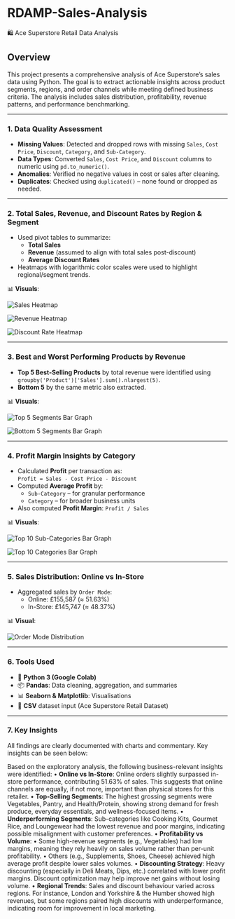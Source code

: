 # RDAMP-Sales-Analysis

🛍️ Ace Superstore Retail Data Analysis

## Overview

This project presents a comprehensive analysis of Ace Superstore’s sales data using Python. The goal is to extract actionable insights across product segments, regions, and order channels while meeting defined business criteria. The analysis includes sales distribution, profitability, revenue patterns, and performance benchmarking.

---

### 1. Data Quality Assessment

- **Missing Values**: Detected and dropped rows with missing `Sales`, `Cost Price`, `Discount`, `Category`, and `Sub-Category`.
- **Data Types**: Converted `Sales`, `Cost Price`, and `Discount` columns to numeric using `pd.to_numeric()`.
- **Anomalies**: Verified no negative values in cost or sales after cleaning.
- **Duplicates**: Checked using `duplicated()` – none found or dropped as needed.

---

### 2. Total Sales, Revenue, and Discount Rates by Region & Segment

- Used pivot tables to summarize:
  - **Total Sales**
  - **Revenue** (assumed to align with total sales post-discount)
  - **Average Discount Rates**
- Heatmaps with logarithmic color scales were used to highlight regional/segment trends.

📊 **Visuals**:

![Sales Heatmap](Nika_Strok_Underwood_Sales.png)

![Revenue Heatmap](Nika_Strok_Underwood_Revenue.png)

![Discount Rate Heatmap](Nika_Strok_Underwood_Discount_Rate.png)


---

### 3. Best and Worst Performing Products by Revenue

- **Top 5 Best-Selling Products** by total revenue were identified using `groupby('Product')['Sales'].sum().nlargest(5)`.
- **Bottom 5** by the same metric also extracted.

📊 **Visuals**:

![Top 5 Segments Bar Graph](Nika_Strok_Underwood_Top_5_Segments.png)

![Bottom 5 Segments Bar Graph](Nika_Strok_Underwood_Bottom_5_Segments.png)

---

### 4. Profit Margin Insights by Category

- Calculated **Profit** per transaction as:  
  `Profit = Sales - Cost Price - Discount`
- Computed **Average Profit** by:
  - `Sub-Category` – for granular performance
  - `Category` – for broader business units
- Also computed **Profit Margin**: `Profit / Sales`

📊 **Visuals**:

![Top 10 Sub-Categories Bar Graph](Nika_Strok_Underwood_Top_10_Sub-Categories.png)

![Top 10 Categories Bar Graph](Nika_Strok_Underwood_Top_10_Categories.png)

---

### 5. Sales Distribution: Online vs In-Store

- Aggregated sales by `Order Mode`:
  - Online: £155,587 (≈ 51.63%)
  - In-Store: £145,747 (≈ 48.37%)

📊 **Visual**:  

![Order Mode Distribution](Nika_Strok_Underwood_Order_Mode.png)

---

### 6. Tools Used

- 🐍 **Python 3 (Google Colab)**
- 📦 **Pandas**: Data cleaning, aggregation, and summaries
- 📊 **Seaborn & Matplotlib**: Visualisations
- 📁 **CSV** dataset input (Ace Superstore Retail Dataset)

---

### 7. Key Insights

All findings are clearly documented with charts and commentary. Key insights can be seen below:

Based on the exploratory analysis, the following business-relevant insights were identified:
	•	**Online vs In-Store**:
Online orders slightly surpassed in-store performance, contributing 51.63% of sales. This suggests that online channels are equally, if not more, important than physical stores for this retailer.
	•	**Top-Selling Segments**:
The highest grossing segments were Vegetables, Pantry, and Health/Protein, showing strong demand for fresh produce, everyday essentials, and wellness-focused items.
	• **Underperforming Segments**:
Sub-categories like Cooking Kits, Gourmet Rice, and Loungewear had the lowest revenue and poor margins, indicating possible misalignment with customer preferences.
	•	**Profitability vs Volume**:
	•	Some high-revenue segments (e.g., Vegetables) had low margins, meaning they rely heavily on sales volume rather than per-unit profitability.
	•	Others (e.g., Supplements, Shoes, Cheese) achieved high average profit despite lower sales volumes.
	•	**Discounting Strategy**:
Heavy discounting (especially in Deli Meats, Dips, etc.) correlated with lower profit margins. Discount optimization may help improve net gains without losing volume.
	•	**Regional Trends**:
Sales and discount behaviour varied across regions. For instance, London and Yorkshire & the Humber showed high revenues, but some regions paired high discounts with underperformance, indicating room for improvement in local marketing.
